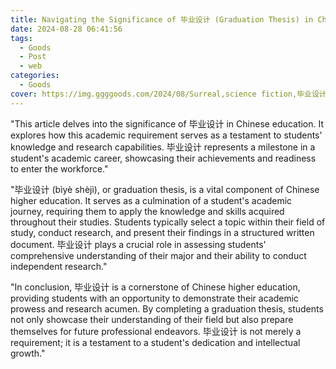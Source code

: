 ```yaml
---
title: Navigating the Significance of 毕业设计 (Graduation Thesis) in Chinese Education
date: 2024-08-28 06:41:56
tags:
  - Goods
  - Post
  - web
categories:
  - Goods
cover: https://img.ggggoods.com/2024/08/Surreal,science fiction,毕业设计,graduation project,technology,tech,diagrams,renderings,colors_20240830_00001_.png
---
```


"This article delves into the significance of 毕业设计 in Chinese education. It explores how this academic requirement serves as a testament to students' knowledge and research capabilities. 毕业设计 represents a milestone in a student's academic career, showcasing their achievements and readiness to enter the workforce."

"毕业设计 (bìyè shèjì), or graduation thesis, is a vital component of Chinese higher education. It serves as a culmination of a student's academic journey, requiring them to apply the knowledge and skills acquired throughout their studies. Students typically select a topic within their field of study, conduct research, and present their findings in a structured written document. 毕业设计 plays a crucial role in assessing students' comprehensive understanding of their major and their ability to conduct independent research."

"In conclusion, 毕业设计 is a cornerstone of Chinese higher education, providing students with an opportunity to demonstrate their academic prowess and research acumen. By completing a graduation thesis, students not only showcase their understanding of their field but also prepare themselves for future professional endeavors. 毕业设计 is not merely a requirement; it is a testament to a student's dedication and intellectual growth."

